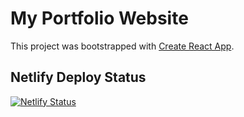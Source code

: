 # My Portfolio Website

This project was bootstrapped with [Create React App](https://github.com/facebook/create-react-app).

## Netlify Deploy Status

[![Netlify Status](https://api.netlify.com/api/v1/badges/ae48dc04-7e02-48fd-ab80-bc58e2d4efd5/deploy-status)](https://app.netlify.com/sites/ahmedebid/deploys)